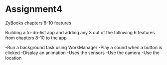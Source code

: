 # Assignment4
 ZyBooks chapters 8-10 features

Building a to-do-list app and adding any 3 out of the following 6 features from chapters 8-10 to the app

-Run a background task using WorkManager
-Play a sound when a button is clicked
-Display an animation
-Uses the sensors
-Use the camera
-Use the location
